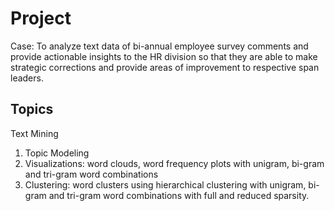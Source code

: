 # Project
Case: To analyze text data of bi-annual employee survey comments and provide actionable insights to the HR division so that they are able to make strategic corrections and provide areas of improvement to respective span leaders. 

## Topics
Text Mining
1. Topic Modeling
2. Visualizations: word clouds, word frequency plots with unigram, bi-gram and tri-gram word combinations
3. Clustering: word clusters using hierarchical clustering with unigram, bi-gram and tri-gram word combinations with full and reduced sparsity.
